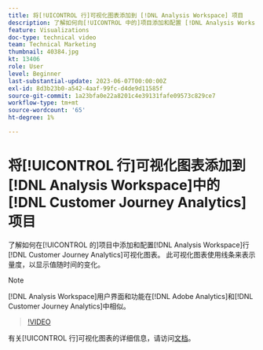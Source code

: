 ```yaml
---
title: 将[!UICONTROL 行]可视化图表添加到 [!DNL Analysis Workspace] 项目
description: 了解如何向[!UICONTROL 中的]项目添加和配置 [!DNL Analysis Workspace] 行 [!DNL Customer Journey Analytics]可视化图表。
feature: Visualizations
doc-type: technical video
team: Technical Marketing
thumbnail: 40384.jpg
kt: 13406
role: User
level: Beginner
last-substantial-update: 2023-06-07T00:00:00Z
exl-id: 8d3b23b0-a542-4aaf-99fc-d4de9d11585f
source-git-commit: 1a23bfa0e22a8201c4e39131fafe09573c829ce7
workflow-type: tm+mt
source-wordcount: '65'
ht-degree: 1%

---
```


# 将[!UICONTROL 行]可视化图表添加到[!DNL Analysis Workspace]中的[!DNL Customer Journey Analytics]项目

了解如何在[!UICONTROL 的]项目中添加和配置[!DNL Analysis Workspace]行[!DNL Customer Journey Analytics]可视化图表。 此可视化图表使用线条来表示量度，以显示值随时间的变化。

>[!NOTE]
>
>[!DNL Analysis Workspace]用户界面和功能在[!DNL Adobe Analytics]和[!DNL Customer Journey Analytics]中相似。

>[!VIDEO](https://video.tv.adobe.com/v/40384/?quality=12&learn=on)

有关[!UICONTROL 行]可视化图表的详细信息，请访问[文档](https://experienceleague.adobe.com/docs/analytics-platform/using/cja-workspace/visualizations/line.html)。

